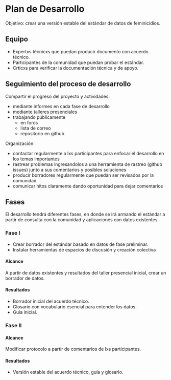 # Plan de Desarrollo

Objetivo: crear una versión estable del estándar de datos de feminicidios.

## Equipo

* Expertxs técnicxs que puedan producir documento con acuerdo técnico.
* Participantes de la comunidad que puedan probar el estándar.
* Crticxs para verificar la documentación técnica y de apoyo.

## Seguimiento del proceso de desarrollo

Compartir el progreso del proyecto y actividades:

* mediante informes en cada fase de desarrollo
* mediante talleres presenciales
* trabajando públicamente
    * en foros
    * lista de correo
    * repositorio en github

Organización:

* contactar regularmente a lxs participantes para enfocar el desarrollo en los temas importantes
* rastrear problemas ingresandolos a una herramienta de rastreo (github issues) junto a sus comentarios y posibles soluciones
* producir borradores regularmente que puedan ser revisados por la comunidad
* comunicar hitos claramente dando oportunidad para dejar comentarios

## Fases

El desarrollo tendrá diferentes fases, en donde se irá armando el estándar a partir de consulta con la comunidad y aplicaciones con datos existentes.

### Fase I

* Crear borrador del estándar basado en datos de fase preliminar.
* Instalar herramientas de espacios de discusión y creación colectiva

#### Alcance

A partir de datos existentes y resultados del taller presencial inicial, crear un borrador de datos.

####  Resultados

* Borrador inicial del acuerdo técnico.
* Glosario con vocabulario esencial para entender los datos.
* Guia inicial.


### Fase II

#### Alcance

Modificar protocolo a partir de comentarios de lxs participantes.

#### Resultados

* Versión estable del acuerdo técnico, guía y glosario.



